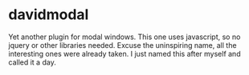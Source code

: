 # davidmodal
Yet another plugin for modal windows. This one uses javascript, so no jquery or other libraries needed. Excuse the uninspiring name, all the interesting ones were already taken. I just named this after myself and called it a day.
